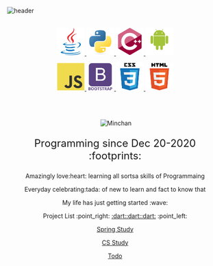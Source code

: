 ![header](https://capsule-render.vercel.app/api?type=soft&color=ff5733&text=Jung%20Minchan&fontColor=f9f9f9&animation=twinkling)
<br></br>
<p align="center">
    <a href="https://www.java.com" target="_blank"> <img src="https://raw.githubusercontent.com/devicons/devicon/master/icons/java/java-original.svg" alt="java" width="65" height="65"/> </a> 
    <a href="https://www.python.org" target="_blank"> <img src="https://raw.githubusercontent.com/devicons/devicon/master/icons/python/python-original.svg" alt="python" width=65" height=65"/> </a> 
    <a href="https://www.w3schools.com/cpp/" target="_blank"> <img src="https://raw.githubusercontent.com/devicons/devicon/master/icons/cplusplus/cplusplus-original.svg" alt="cplusplus" width=65" height=65"/> </a> 
    <a href="https://developer.android.com" target="_blank"> <img src="https://raw.githubusercontent.com/devicons/devicon/master/icons/android/android-original-wordmark.svg" alt="android" width=65" height=65"/> </a> 
</p>
<p align="center"> 
    <a href="https://developer.mozilla.org/en-US/docs/Web/JavaScript" target="_blank"> <img src="https://raw.githubusercontent.com/devicons/devicon/master/icons/javascript/javascript-original.svg" alt="javascript" width=65" height=65"/> </a> 
    <a href="https://getbootstrap.com" target="_blank"> <img src="https://raw.githubusercontent.com/devicons/devicon/master/icons/bootstrap/bootstrap-plain-wordmark.svg" alt="bootstrap" width=65" height=65"/> </a> 
    <a href="https://www.w3schools.com/css/" target="_blank"> <img src="https://raw.githubusercontent.com/devicons/devicon/master/icons/css3/css3-original-wordmark.svg" alt="css3" width=65" height=65"/> </a> 
    <a href="https://www.w3.org/html/" target="_blank"> <img src="https://raw.githubusercontent.com/devicons/devicon/master/icons/html5/html5-original-wordmark.svg" alt="html5" width=65" height=65"/> </a> 
</p>
<br></br>
<p align="center">&nbsp;<img align="center" src="https://github-readme-stats.vercel.app/api?username=minchjung&show_icons=true&locale=en&" alt="Minchan" /></p>
<p align="center" style="font-size: x-large;" >  Programming since Dec 20-2020 :footprints:</p>
<p align="center">Amazingly love:heart: learning all sortsa skills of Programmaing</p>
<p align="center"> Everyday celebrating:tada: of new to learn and fact to know that</p>
<p align="center">  My life has just getting started :wave:</p>
<p align="center">
    <span> Project List  </span>
    <span>:point_right:</span>
    <a href="https://github.com/minchjung/PROJECTLIST">:dart::dart::dart:</a>
    <span>:point_left:</span>
</p>
<p align="center"><a href="https://github.com/minchjung/SpringStudy/wiki/%EB%AA%A9%EC%B0%A8">Spring Study</a></p>
<p align="center"><a href="https://github.com/minchjung/CSstudy/wiki">CS Study</a></p>
<p align="center"><a href="https://github.com/minchjung/PROJECTLIST/wiki/JUNE-2021">Todo</a></p>
